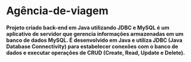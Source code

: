 # Agência-de-viagem
#### Projeto criado back-end em Java utilizando JDBC e MySQL é um aplicativo de servidor que gerencia informações armazenadas em um banco de dados MySQL. É desenvolvido em Java e utiliza JDBC (Java Database Connectivity) para estabelecer conexões com o banco de dados e executar operações de CRUD (Create, Read, Update e Delete). 
